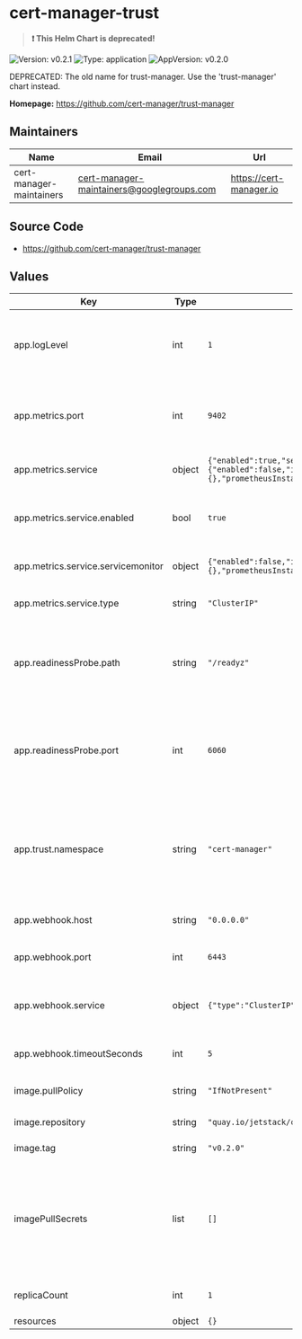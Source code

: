 # cert-manager-trust

> **:exclamation: This Helm Chart is deprecated!**

![Version: v0.2.1](https://img.shields.io/badge/Version-v0.2.1-informational?style=flat-square) ![Type: application](https://img.shields.io/badge/Type-application-informational?style=flat-square) ![AppVersion: v0.2.0](https://img.shields.io/badge/AppVersion-v0.2.0-informational?style=flat-square)

DEPRECATED: The old name for trust-manager. Use the 'trust-manager' chart instead.

**Homepage:** <https://github.com/cert-manager/trust-manager>

## Maintainers

| Name | Email | Url |
| ---- | ------ | --- |
| cert-manager-maintainers | <cert-manager-maintainers@googlegroups.com> | <https://cert-manager.io> |

## Source Code

* <https://github.com/cert-manager/trust-manager>

## Values

| Key | Type | Default | Description |
|-----|------|---------|-------------|
| app.logLevel | int | `1` | Verbosity of trust logging; takes a value from 1-5, with higher being more verbose |
| app.metrics.port | int | `9402` | Port for exposing Prometheus metrics on 0.0.0.0 on path '/metrics'. |
| app.metrics.service | object | `{"enabled":true,"servicemonitor":{"enabled":false,"interval":"10s","labels":{},"prometheusInstance":"default","scrapeTimeout":"5s"},"type":"ClusterIP"}` | Service to expose metrics endpoint. |
| app.metrics.service.enabled | bool | `true` | Create a Service resource to expose metrics endpoint. |
| app.metrics.service.servicemonitor | object | `{"enabled":false,"interval":"10s","labels":{},"prometheusInstance":"default","scrapeTimeout":"5s"}` | ServiceMonitor resource for this Service. |
| app.metrics.service.type | string | `"ClusterIP"` | Service type to expose metrics. |
| app.readinessProbe.path | string | `"/readyz"` | Path on which to expose trust HTTP readiness probe using default network interface. |
| app.readinessProbe.port | int | `6060` | Container port on which to expose trust HTTP readiness probe using default network interface. |
| app.trust.namespace | string | `"cert-manager"` | Namespace used as trust source. Note that the namespace _must_ exist before installing cert-manager/trust. |
| app.webhook.host | string | `"0.0.0.0"` | Host that the webhook listens on. |
| app.webhook.port | int | `6443` | Port that the webhook listens on. |
| app.webhook.service | object | `{"type":"ClusterIP"}` | Type of Kubernetes Service used by the Webhook |
| app.webhook.timeoutSeconds | int | `5` | Timeout of webhook HTTP request. |
| image.pullPolicy | string | `"IfNotPresent"` | Kubernetes imagePullPolicy on Deployment. |
| image.repository | string | `"quay.io/jetstack/cert-manager-trust"` | Target image repository. |
| image.tag | string | `"v0.2.0"` | Target image version tag. |
| imagePullSecrets | list | `[]` | For Private docker registries, authentication is needed. Registry secrets are applied to the service account |
| replicaCount | int | `1` | Number of replicas of trust to run. |
| resources | object | `{}` |  |

